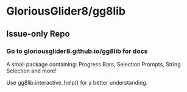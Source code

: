 # GloriousGlider8/gg8lib
## Issue-only Repo
### Go to gloriousglider8.github.io/gg8lib for docs

A small package containing: Progress Bars, Selection Prompts, String Selection and more!

Use gg8lib.interactive_help() for a better understanding.

